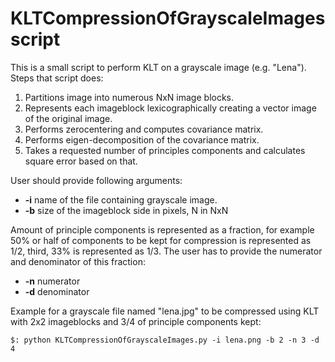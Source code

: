# KLTCompressionOfGrayscaleImages script

This is a small script to perform KLT on a grayscale image (e.g. "Lena").
Steps that script does:

1. Partitions image into numerous NxN image blocks.
2. Represents each imageblock lexicographically creating a vector image of the original image.
3. Performs zerocentering and computes covariance matrix.
4. Performs eigen-decomposition of the covariance matrix.
5. Takes a requested number of principles components and calculates square error based on that.

User should provide following arguments:
* **-i**  name of the file containing grayscale image.
* **-b**  size of the imageblock side in pixels, N in NxN

Amount of principle components is represented as a fraction, for example 50% or half of components to be kept for compression is represented as 1/2, third, 33% is represented as 1/3. The user has to provide the numerator and denominator of this fraction:
* **-n**  numerator
* **-d**  denominator

Example for a grayscale file named "lena.jpg" to be compressed using KLT with 2x2 imageblocks and 3/4 of principle components kept:

`$: python KLTCompressionOfGrayscaleImages.py -i lena.png -b 2 -n 3 -d 4`
